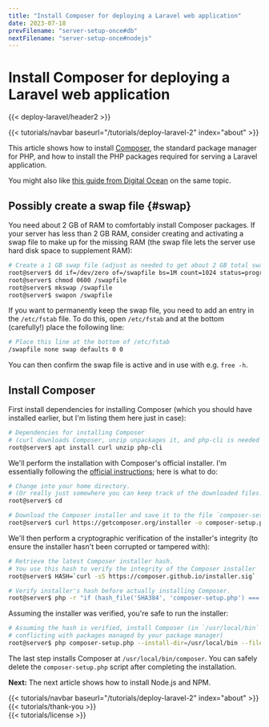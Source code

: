 ```yaml
---
title: "Install Composer for deploying a Laravel web application"
date: 2023-07-18
prevFilename: "server-setup-once#db"
nextFilename: "server-setup-once#nodejs"
---
```


# Install Composer for deploying a Laravel web application

{{< deploy-laravel/header2 >}}
<div class="mt-4 mb-10">
{{< tutorials/navbar baseurl="/tutorials/deploy-laravel-2" index="about" >}}
</div>

This article shows how to install [Composer](https://getcomposer.org/), the standard package manager for PHP, and how to install the PHP packages required for serving a Laravel application.

You might also like [this guide from Digital Ocean](https://www.digitalocean.com/community/tutorials/how-to-install-and-use-composer-on-debian-11) on the same topic.

## Possibly create a swap file {#swap}

You need about 2 GB of RAM to comfortably install Composer packages.
If your server has less than 2 GB RAM, consider creating and activating a swap file to make up for the missing RAM (the swap file lets the server use hard disk space to supplement RAM):

```bash
# Create a 1 GB swap file (adjust as needed to get about 2 GB total swap + RAM)
root@server$ dd if=/dev/zero of=/swapfile bs=1M count=1024 status=progress
root@server$ chmod 0600 /swapfile
root@server$ mkswap /swapfile
root@server$ swapon /swapfile
```

If you want to permanently keep the swap file, you need to add an entry in the `/etc/fstab` file.
To do this, open `/etc/fstab` and at the bottom (carefully!) place the following line:

```bash
# Place this line at the bottom of /etc/fstab
/swapfile none swap defaults 0 0
```

You can then confirm the swap file is active and in use with e.g. `free -h`.

## Install Composer
 
First install dependencies for installing Composer (which you should have installed earlier, but I'm listing them here just in case):

```bash
# Dependencies for installing Composer 
# (curl downloads Composer, unzip unpackages it, and php-cli is needed to run it)
root@server$ apt install curl unzip php-cli 
```

We'll perform the installation with Composer's official installer.
I'm essentially following the [official instructions](https://getcomposer.org/download/); here is what to do:

```bash
# Change into your home directory.
# (Or really just somewhere you can keep track of the downloaded files.)
root@server$ cd

# Download the Composer installer and save it to the file `composer-setup.php`
root@server$ curl https://getcomposer.org/installer -o composer-setup.php
```

We'll then perform a cryptographic verification of the installer's integrity (to ensure the installer hasn't been corrupted or tampered with):

```bash
# Retrieve the latest Composer installer hash.
# You use this hash to verify the integrity of the Composer installer
root@server$ HASH=`curl -sS https://composer.github.io/installer.sig`

# Verify installer's hash before actually installing Composer.
root@server$ php -r "if (hash_file('SHA384', 'composer-setup.php') === '${HASH}') { echo 'Installer verified'; } else { echo 'Installer corrupt'; unlink('composer-setup.php'); } echo PHP_EOL;"
```

Assuming the installer was verified, you're safe to run the installer:

```bash
# Assuming the hash is verified, install Composer (in `/usr/local/bin` to avoid
# conflicting with packages managed by your package manager)
root@server$ php composer-setup.php --install-dir=/usr/local/bin --filename=composer
```

The last step installs Composer at `/usr/local/bin/composer`.
You can safely delete the `composer-setup.php` script after completing the installation.

**Next:** The next article shows how to install Node.js and NPM.

<div class="mt-8">
{{< tutorials/navbar baseurl="/tutorials/deploy-laravel-2" index="about" >}}
</div>

<div class="mt-8">
{{< tutorials/thank-you >}}
<div>

<div class="mt-6">
{{< tutorials/license >}}
<div>


